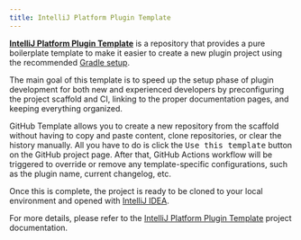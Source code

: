 ```yaml
---
title: IntelliJ Platform Plugin Template
---
```

<!-- Copyright 2000-2020 JetBrains s.r.o. and other contributors. Use of this source code is governed by the Apache 2.0 license that can be found in the LICENSE file. -->

[**IntelliJ Platform Plugin Template**][gh:ippt] is a repository that provides a pure boilerplate template
to make it easier to create a new plugin project using the recommended [Gradle setup](/tutorials/build_system.md).

The main goal of this template is to speed up the setup phase of plugin development for both new and experienced
developers by preconfiguring the project scaffold and CI, linking to the proper documentation pages, and keeping
everything organized.

GitHub Template allows you to create a new repository from the scaffold without having to copy and paste content,
clone repositories, or clear the history manually. All you have to do is click the <kbd>Use this template</kbd>
button on the GitHub project page. After that, GitHub Actions workflow will be triggered to override or remove any
template-specific configurations, such as the plugin name, current changelog, etc.

Once this is complete, the project is ready to be cloned to your local environment and opened with
[IntelliJ IDEA][jb:download-ij].

For more details, please refer to the [IntelliJ Platform Plugin Template][gh:ippt] project documentation.

[gh:ippt]: https://github.com/JetBrains/intellij-platform-plugin-template
[jb:download-ij]: https://www.jetbrains.com/idea/download
